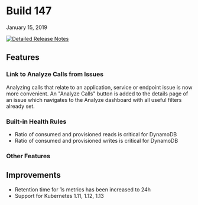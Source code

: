 # Build 147

January 15, 2019

[![Detailed Release Notes](https://img.shields.io/badge/detailed%20release%20notes-147-brightgreen.svg)](https://docs.instana.io/releases/notes/build_147/)

## Features

### Link to Analyze Calls from Issues

Analyzing calls that relate to an application, service or endpoint issue is now more convenient. An "Analyze Calls" button is added to the details page of an issue which navigates to the Analyze dashboard with all useful filters already set.

### Built-in Health Rules

- Ratio of consumed and provisioned reads is critical for DynamoDB
- Ratio of consumed and provisioned writes is critical for DynamoDB

### Other Features

## Improvements

* Retention time for 1s metrics has been increased to 24h
* Support for Kubernetes 1.11, 1.12, 1.13

